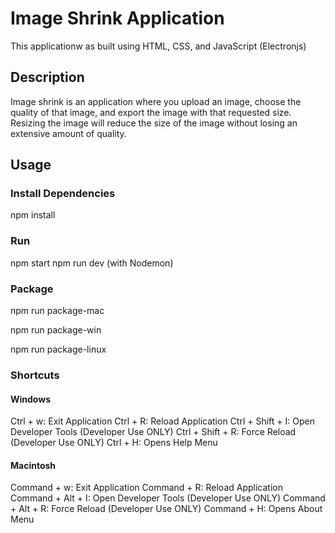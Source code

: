 # Image Shrink Application

This applicationw as built using HTML, CSS, and JavaScript (Electronjs)

## Description

Image shrink is an application where you upload an image, choose the quality of that image, and export the image with that requested size. Resizing the image will reduce the size of the image without losing an extensive amount of quality.

## Usage

### Install Dependencies

npm install

### Run

npm start
npm run dev (with Nodemon)

### Package

npm run package-mac

npm run package-win

npm run package-linux

### Shortcuts

#### Windows

Ctrl + w: Exit Application
Ctrl + R: Reload Application
Ctrl + Shift + I: Open Developer Tools (Developer Use ONLY)
Ctrl + Shift + R: Force Reload (Developer Use ONLY)
Ctrl + H: Opens Help Menu

#### Macintosh

Command + w: Exit Application
Command + R: Reload Application
Command + Alt + I: Open Developer Tools (Developer Use ONLY)
Command + Alt + R: Force Reload (Developer Use ONLY)
Command + H: Opens About Menu
